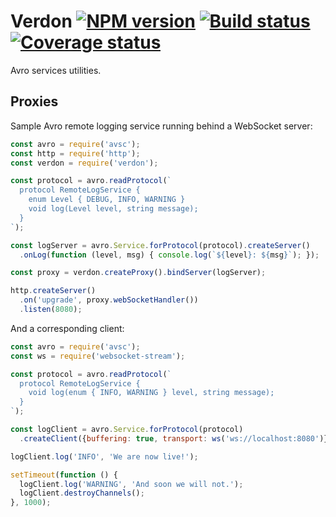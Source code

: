 # Verdon [![NPM version](https://img.shields.io/npm/v/verdon.svg)](https://www.npmjs.com/package/verdon) [![Build status](https://travis-ci.org/mtth/verdon.svg?branch=master)](https://travis-ci.org/mtth/verdon) [![Coverage status](https://coveralls.io/repos/mtth/verdon/badge.svg?branch=master&service=github)](https://coveralls.io/github/mtth/verdon?branch=master)

Avro services utilities.

## Proxies

Sample Avro remote logging service running behind a WebSocket server:

```javascript
const avro = require('avsc');
const http = require('http');
const verdon = require('verdon');

const protocol = avro.readProtocol(`
  protocol RemoteLogService {
    enum Level { DEBUG, INFO, WARNING }
    void log(Level level, string message);
  }
`);

const logServer = avro.Service.forProtocol(protocol).createServer()
  .onLog(function (level, msg) { console.log(`${level}: ${msg}`); });

const proxy = verdon.createProxy().bindServer(logServer);

http.createServer()
  .on('upgrade', proxy.webSocketHandler())
  .listen(8080);
```

And a corresponding client:

```javascript
const avro = require('avsc');
const ws = require('websocket-stream');

const protocol = avro.readProtocol(`
  protocol RemoteLogService {
    void log(enum { INFO, WARNING } level, string message);
  }
`);

const logClient = avro.Service.forProtocol(protocol)
  .createClient({buffering: true, transport: ws('ws://localhost:8080')});

logClient.log('INFO', 'We are now live!');

setTimeout(function () {
  logClient.log('WARNING', 'And soon we will not.');
  logClient.destroyChannels();
}, 1000);
```
